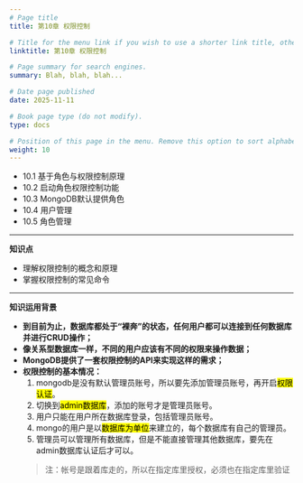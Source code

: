 ```yaml
---
# Page title
title: 第10章 权限控制

# Title for the menu link if you wish to use a shorter link title, otherwise remove this option.
linktitle: 第10章 权限控制

# Page summary for search engines.
summary: Blah, blah, blah...

# Date page published
date: 2025-11-11

# Book page type (do not modify).
type: docs

# Position of this page in the menu. Remove this option to sort alphabetically.
weight: 10
---
```


- 10.1 基于角色与权限控制原理
- 10.2 启动角色权限控制功能
- 10.3 MongoDB默认提供角色
- 10.4 用户管理
- 10.5 角色管理

---
**知识点**
- 理解权限控制的概念和原理
- 掌握权限控制的常见命令

---
**知识运用背景**
- **到目前为止，数据库都处于“裸奔”的状态，任何用户都可以连接到任何数据库并进行CRUD操作；**
- **像关系型数据库一样，不同的用户应该有不同的权限来操作数据；**
- **MongoDB提供了一套权限控制的API来实现这样的需求；**
- **权限控制的基本情况：**
  1. mongodb是没有默认管理员账号，所以要先添加管理员账号，再开启<mark>权限认证</mark>。
  2. 切换到<mark>admin数据库</mark>，添加的账号才是管理员账号。
  3. 用户只能在用户所在数据库登录，包括管理员账号。
  4. mongo的用户是以<mark>数据库为单位</mark>来建立的，每个数据库有自己的管理员。
  5. 管理员可以管理所有数据库，但是不能直接管理其他数据库，要先在admin数据库认证后才可以。
  >注：帐号是跟着库走的，所以在指定库里授权，必须也在指定库里验证



